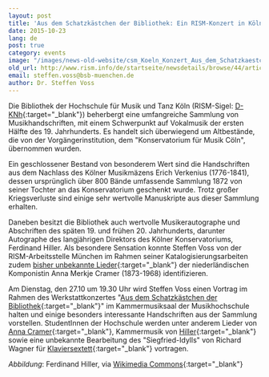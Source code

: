 ```yaml
---
layout: post
title: 'Aus dem Schatzkästchen der Bibliothek: Ein RISM-Konzert in Köln'
date: 2015-10-23
lang: de
post: true
category: events
image: "/images/news-old-website/csm_Koeln_Konzert_Aus_dem_Schatzkaestchen_der_Bibliothek_ef14129c8e.jpg"
old_url: http://www.rism.info/de/startseite/newsdetails/browse/44/article/64/from-the-librarys-treasure-chest-a-rism-concert-in-cologne.html
email: steffen.voss@bsb-muenchen.de
author: Dr. Steffen Voss
---
```


Die Bibliothek der Hochschule für Musik und Tanz Köln (RISM-Sigel: [D-KNh](https://opac.rism.info/metaopac/search?View=rism&siglum=D-KNh){:target="_blank"}) beherbergt eine umfangreiche Sammlung von Musikhandschriften, mit einem Schwerpunkt auf Vokalmusik der ersten Hälfte des 19. Jahrhunderts. Es handelt sich überwiegend um Altbestände, die von der Vorgängerinstitution, dem "Konservatorium für Musik Cöln", übernommen wurden.


Ein geschlossener Bestand von besonderem Wert sind die Handschriften aus dem Nachlass des Kölner Musikmäzens Erich Verkenius (1776-1841), dessen ursprünglich über 800 Bände umfassende Sammlung 1872 von seiner Tochter an das Konservatorium geschenkt wurde. Trotz großer Kriegsverluste sind einige sehr wertvolle Manuskripte aus dieser Sammlung erhalten.


Daneben besitzt die Bibliothek auch wertvolle Musikerautographe und Abschriften des späten 19. und frühen 20. Jahrhunderts, darunter Autographe des langjährigen Direktors des Kölner Konservatoriums, Ferdinand Hiller. Als besondere Sensation konnte Steffen Voss von der RISM-Arbeitsstelle München im Rahmen seiner Katalogisierungsarbeiten zudem [bisher unbekannte Lieder](/rediscovered/2014/04/03/unknown-lieder-by-dutch-composer-anna-merkje.html){:target="_blank"} der niederländischen Komponistin Anna Merkje Cramer (1873-1968) identifizieren.


Am Dienstag, den 27.10 um 19.30 Uhr wird Steffen Voss einen Vortrag im Rahmen des Werkstattkonzertes "[Aus dem Schatzkästchen der Bibliothek](https://web.archive.org/web/20150914110426/http://www.hfmt-koeln.de/nc/de/veranstaltungen/demnaechst.html){:target="_blank"}" im Kammermusiksaal der Musikhochschule halten und einige besonders interessante Handschriften aus der Sammlung vorstellen. StudentInnen der Hochschule werden unter anderem Lieder von [Anna Cramer](https://opac.rism.info/search?View=rism&author=Anna+Cramer&siglum=D-KNh){:target="_blank"}, Kammermusik von [Hiller](https://opac.rism.info/search?View=rism&author=Ferdinand+Hiller&siglum=D-KNh){:target="_blank"} sowie eine unbekannte Bearbeitung des "Siegfried-Idylls" von Richard Wagner für [Klaviersextett](https://opac.rism.info/search?id=450062363){:target="_blank"} vortragen.

_Abbildung_: Ferdinand Hiller, via [Wikimedia Commons](https://commons.wikimedia.org/wiki/File:Ferdinand_Hiller2.jpg){:target="_blank"}
